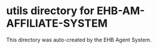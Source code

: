 # utils directory for EHB-AM-AFFILIATE-SYSTEM

This directory was auto-created by the EHB Agent System.